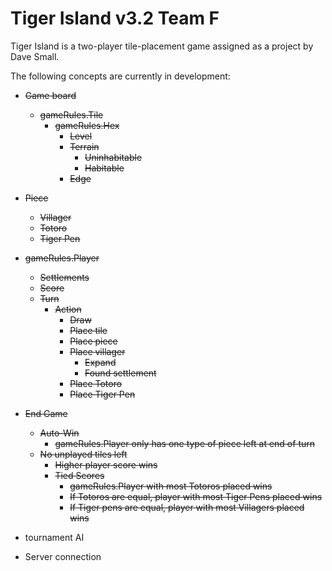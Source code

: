 # Tiger Island v3.2 Team F

Tiger Island is a two-player tile-placement game assigned as a project by Dave Small. 

The following concepts are currently in development:

* ~~Game board~~
  * ~~gameRules.Tile~~
    * ~~gameRules.Hex~~
      * ~~Level~~
      * ~~Terrain~~
        * ~~Uninhabitable~~
        * ~~Habitable~~
      * ~~Edge~~

* ~~Piece~~
  * ~~Villager~~
  * ~~Totoro~~
  * ~~Tiger Pen~~

* ~~gameRules.Player~~
  * ~~Settlements~~
  * ~~Score~~
  * ~~Turn~~
    * ~~Action~~
      * ~~Draw~~
      * ~~Place tile~~
      * ~~Place piece~~
      * ~~Place villager~~
        * ~~Expand~~
        * ~~Found settlement~~
      * ~~Place Totoro~~
      * ~~Place Tiger Pen~~

* ~~End Game~~
  * ~~Auto-Win~~
    * ~~gameRules.Player only has one type of piece left at end of turn~~
  * ~~No unplayed tiles left~~
    * ~~Higher player score wins~~
    * ~~Tied Scores~~
      * ~~gameRules.Player with most Totoros placed wins~~
      * ~~If Totoros are equal, player with most Tiger Pens placed wins~~
      * ~~If Tiger pens are equal, player with most Villagers placed wins~~
  
* tournament AI
* Server connection
